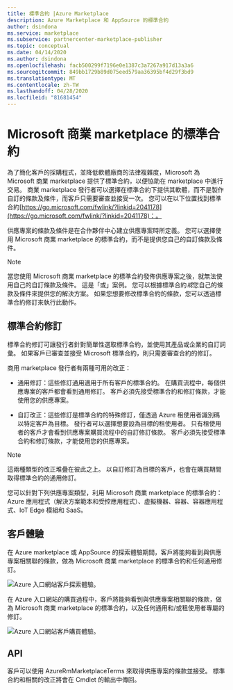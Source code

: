```yaml
---
title: 標準合約 |Azure Marketplace
description: Azure Marketplace 和 AppSource 的標準合約
author: dsindona
ms.service: marketplace
ms.subservice: partnercenter-marketplace-publisher
ms.topic: conceptual
ms.date: 04/14/2020
ms.author: dsindona
ms.openlocfilehash: facb500299f7196e0e1387c3a7267a917d13a3a6
ms.sourcegitcommit: 849bb1729b89d075eed579aa36395bf4d29f3bd9
ms.translationtype: MT
ms.contentlocale: zh-TW
ms.lasthandoff: 04/28/2020
ms.locfileid: "81681454"
---
```

# <a name="standard-contract-for-the-microsoft-commercial-marketplace"></a>Microsoft 商業 marketplace 的標準合約

為了簡化客戶的採購程式，並降低軟體廠商的法律複雜度，Microsoft 為 Microsoft 商業 marketplace 提供了標準合約，以便協助在 marketplace 中進行交易。 商業 marketplace 發行者可以選擇在標準合約下提供其軟體，而不是製作自訂的條款及條件，而客戶只需要審查並接受一次。 您可以在以下位置找到標準合約[https://go.microsoft.com/fwlink/?linkid=2041178](https://go.microsoft.com/fwlink/?linkid=2041178)：。

供應專案的條款及條件是在合作夥伴中心建立供應專案時所定義。 您可以選擇使用 Microsoft 商業 marketplace 的標準合約，而不是提供您自己的自訂條款及條件。

>[!Note]
>當您使用 Microsoft 商業 marketplace 的標準合約發佈供應專案之後，就無法使用自己的自訂條款及條件。 這是「或」案例。 您可以根據標準合約*或*您自己的條款及條件來提供您的解決方案。 如果您想要修改標準合約的條款，您可以透過標準合約修訂來執行此動作。

## <a name="standard-contract-amendments"></a>標準合約修訂

標準合約修訂可讓發行者針對簡單性選取標準合約，並使用其產品或企業的自訂詞彙。 如果客戶已審查並接受 Microsoft 標準合約，則只需要審查合約的修訂。

商用 marketplace 發行者有兩種可用的改正：

* 通用修訂：這些修訂通用適用于所有客戶的標準合約。 在購買流程中，每個供應專案的客戶都會看到通用修訂。 客戶必須先接受標準合約和修訂條款，才能使用您的供應專案。

* 自訂改正：這些修訂是標準合約的特殊修訂，僅透過 Azure 租使用者識別碼以特定客戶為目標。 發行者可以選擇想要設為目標的租使用者。 只有租使用者的客戶才會看到供應專案購買流程中的自訂修訂條款。  客戶必須先接受標準合約和修訂條款，才能使用您的供應專案。

>[!Note]
>這兩種類型的改正堆疊在彼此之上。 以自訂修訂為目標的客戶，也會在購買期間取得標準合約的通用修訂。

您可以針對下列供應專案類型，利用 Microsoft 商業 marketplace 的標準合約： Azure 應用程式（解決方案範本和受控應用程式）、虛擬機器、容器、容器應用程式、IoT Edge 模組和 SaaS。

## <a name="customer-experience"></a>客戶體驗

在 Azure marketplace 或 AppSource 的探索體驗期間，客戶將能夠看到與供應專案相關聯的條款，做為 Microsoft 商業 marketplace 的標準合約和任何通用修訂。

![Azure 入口網站客戶探索體驗。](media/marketplace-publishers-guide/azure-discovery-process.png)

在 Azure 入口網站的購買過程中，客戶將能夠看到與供應專案相關聯的條款，做為 Microsoft 商業 marketplace 的標準合約，以及任何通用和/或租使用者專屬的修訂。

![Azure 入口網站客戶購買體驗。](media/marketplace-publishers-guide/azure-purchase-process.png)

## <a name="api"></a>API

客戶可以使用 AzureRmMarketplaceTerms 來取得供應專案的條款並接受。 標準合約和相關的改正將會在 Cmdlet 的輸出中傳回。
